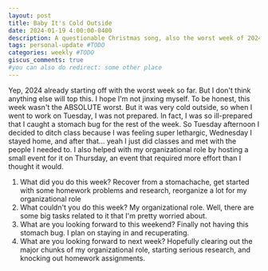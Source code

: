 ```yaml
---
layout: post
title: Baby It's Cold Outside
date: 2024-01-19 4:00:00-0400
description: A questionable Christmas song, also the worst week of 2024.
tags: personal-update #TODO
categories: weekly #TODO
giscus_comments: true
#you can also do redirect: some other place
---
```


Yep, 2024 already starting off with the worst week so far. But I don't think anything else will top this. I hope I'm not jinxing myself. To be honest, this week wasn't the ABSOLUTE worst. But it was very cold outside, so when I went to work on Tuesday, I was not prepared. In fact, I was so ill-prepared that I caught a stomach bug for the rest of the week. So Tuesday afternoon I decided to ditch class because I was feeling super lethargic, Wednesday I stayed home, and after that... yeah I just did classes and met with the people I needed to. I also helped with my organizational role by hosting a small event for it on Thursday, an event that required more effort than I thought it would.

1. What did you do this week?
Recover from a stomachache, get started with some homework problems and research, reorganize a lot for my organizational role
2. What couldn't you do this week?
My organizational role. Well, there are some big tasks related to it that I'm pretty worried about.
3. What are you looking forward to this weekend?
Finally not having this stomach bug. I plan on staying in and recuperating.
4. What are you looking forward to next week?
Hopefully clearing out the major chunks of my organizational role, starting serious research, and knocking out homework assignments.